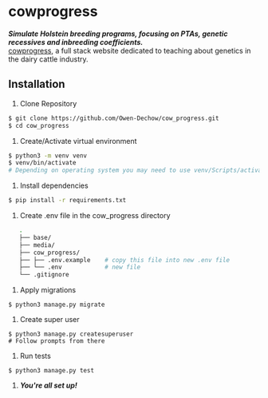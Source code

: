 # cowprogress
***Simulate Holstein breeding programs, focusing on PTAs, genetic recessives and inbreeding coefficients.***
<br>
[cowprogress](https://cowprogress.herokuapp.com), a full stack website dedicated to teaching about genetics in the dairy cattle industry.

## Installation
1. Clone Repository
```bash
$ git clone https://github.com/Owen-Dechow/cow_progress.git
$ cd cow_progress
```

1. Create/Activate virtual environment
```bash
$ python3 -m venv venv
$ venv/bin/activate
# Depending on operating system you may need to use venv/Scripts/activate 
```

1. Install dependencies
```bash
$ pip install -r requirements.txt
```

1. Create .env file in the cow_progress directory
```bash
   .
   ├── base/
   ├── media/
   ├── cow_progress/
   ├── ├── .env.example    # copy this file into new .env file
   ├── └── .env            # new file
   └── .gitignore
   ```

1. Apply migrations
```
$ python3 manage.py migrate
```

1. Create super user
```
$ python3 manage.py createsuperuser
# Follow prompts from there
```

1. Run tests
```
$ python3 manage.py test
```

1. ***You're all set up!***
